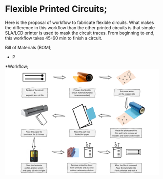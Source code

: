 # Flexible Printed Circuits;
Here is the proposal of workflow to fabricate flexible circuits. What makes the difference in this workflow than the other printed circuits is that simple SLA/LCD printer is used to mask the circuit traces. From beginning to end, this workflow takes 45-60 min to finish a circuit.

Bill of Materials (BOM);
- P

*Workflow;
![](Images/Model.PNG)
